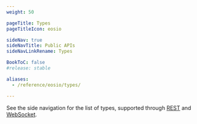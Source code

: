 ```yaml
---
weight: 50

pageTitle: Types
pageTitleIcon: eosio

sideNav: true
sideNavTitle: Public APIs
sideNavLinkRename: Types

BookToC: false
#release: stable

aliases:
  - /reference/eosio/types/

---
```


See the side navigation for the list of types, supported through [REST](/eosio/public-apis/reference/rest/) and [WebSocket](/eosio/public-apis/reference/websocket/).